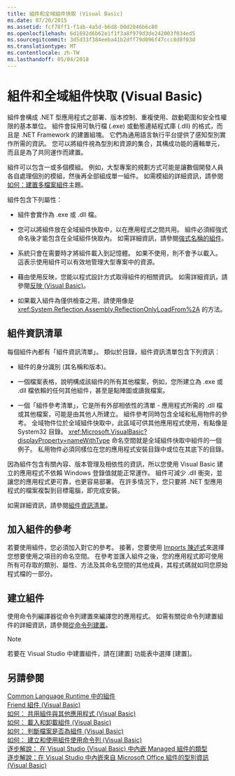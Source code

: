 ```yaml
---
title: 組件和全域組件快取 (Visual Basic)
ms.date: 07/20/2015
ms.assetid: fcf78ff1-f1ab-4a5d-b6d8-00d2046b6c80
ms.openlocfilehash: 6d1692d6b62e1f1f3a8f979d3de242003f034ed5
ms.sourcegitcommit: 3d5d33f384eeba41b2dff79d096f47ccc8d8f03d
ms.translationtype: MT
ms.contentlocale: zh-TW
ms.lasthandoff: 05/04/2018
---
```

# <a name="assemblies-and-the-global-assembly-cache-visual-basic"></a>組件和全域組件快取 (Visual Basic)
組件會構成 .NET 型應用程式之部署、版本控制、重複使用、啟動範圍和安全性權限的基本單位。 組件會採用可執行檔 (.exe) 或動態連結程式庫 (.dll) 的格式，而且是 .NET Framework 的建置組塊。 它們為通用語言執行平台提供了感知型別實作所需的資訊。 您可以將組件視為型別和資源的集合，其構成功能的邏輯單元，而且是為了共同運作而建置。  
  
 組件可以包含一或多個模組。 例如，大型專案的規劃方式可能是讓數個開發人員各自處理個別的模組，然後再全部組成單一組件。 如需模組的詳細資訊，請參閱[如何：建置多檔案組件](../../../../framework/app-domains/how-to-build-a-multifile-assembly.md)主題。  
  
 組件包含下列屬性：  
  
-   組件會實作為 .exe 或 .dll 檔。  
  
-   您可以將組件放在全域組件快取中，以在應用程式之間共用。 組件必須經強式命名後才能包含在全域組件快取內。 如需詳細資訊，請參閱[強式名稱的組件](../../../../framework/app-domains/strong-named-assemblies.md)。  
  
-   系統只會在需要時才將組件載入到記憶體。 如果不使用，則不會予以載入。 這表示使用組件可以有效地管理大型專案中的資源。  
  
-   藉由使用反映，您能以程式設計方式取得組件的相關資訊。 如需詳細資訊，請參閱[反映 (Visual Basic)](../../../../visual-basic/programming-guide/concepts/reflection.md)。  
  
-   如果載入組件為僅供檢查之用，請使用像是 <xref:System.Reflection.Assembly.ReflectionOnlyLoadFrom%2A> 的方法。  
  
## <a name="assembly-manifest"></a>組件資訊清單  
 每個組件內都有「組件資訊清單」。 類似於目錄，組件資訊清單包含下列資訊︰  
  
-   組件的身分識別 (其名稱和版本)。  
  
-   一個檔案表格，說明構成該組件的所有其他檔案，例如，您所建立為 .exe 或 .dll 檔依賴的任何其他組件，甚至是點陣圖或讀我檔案。  
  
-   一個「組件參考清單」，它是所有外部相依性的清單 - 應用程式所需的 .dll 檔或其他檔案，可能是由其他人所建立。 組件參考同時包含全域和私用物件的參考。 全域物件位於全域組件快取中，此區域可供其他應用程式使用，有點像是 System32 目錄。 <xref:Microsoft.VisualBasic?displayProperty=nameWithType> 命名空間就是全域組件快取中組件的一個例子。 私用物件必須同樣位在您的應用程式安裝目錄中或位在其底下的目錄。  
  
 因為組件包含有關內容、版本管理及相依性的資訊，所以您使用 Visual Basic 建立的應用程式不依賴 Windows 登錄值就能正常運作。 組件可減少 .dll 衝突，並讓您的應用程式更可靠，也更容易部署。 在許多情況下，您只要將 .NET 型應用程式的檔案複製到目標電腦，即完成安裝。  
  
 如需詳細資訊，請參閱[組件資訊清單](../../../../framework/app-domains/assembly-manifest.md)。  
  
## <a name="adding-a-reference-to-an-assembly"></a>加入組件的參考  
 若要使用組件，您必須加入對它的參考。 接著，您要使用 [Imports 陳述式](../../../../visual-basic/language-reference/statements/imports-statement-net-namespace-and-type.md)來選擇您想要使用之項目的命名空間。 在參考並匯入組件之後，您的應用程式即可使用所有可存取的類別、屬性、方法及其命名空間的其他成員，其程式碼就如同您原始程式檔的一部分。  
  
## <a name="creating-an-assembly"></a>建立組件  
 使用命令列編譯器從命令列建置來編譯您的應用程式。 如需有關從命令列建置組件的詳細資訊，請參閱[從命令列建置](../../../../visual-basic/reference/command-line-compiler/building-from-the-command-line.md)。  
  
> [!NOTE]
>  若要在 Visual Studio 中建置組件，請在[建置] 功能表中選擇 [建置]。  
  
## <a name="see-also"></a>另請參閱  
 [Common Language Runtime 中的組件](../../../../framework/app-domains/assemblies-in-the-common-language-runtime.md)  
 [Friend 組件 (Visual Basic)](friend-assemblies.md)  
 [如何： 共用組件與其他應用程式 (Visual Basic)](how-to-share-an-assembly-with-other-applications.md)  
 [如何： 載入和卸載組件 (Visual Basic)](how-to-load-and-unload-assemblies.md)  
 [如何： 判斷檔案是否為組件 (Visual Basic)](how-to-determine-if-a-file-is-an-assembly.md)  
 [如何： 建立和使用組件使用命令列 (Visual Basic)](how-to-create-and-use-assemblies-using-the-command-line.md)  
 [逐步解說： 在 Visual Studio (Visual Basic) 中內嵌 Managed 組件的類型](walkthrough-embedding-types-from-managed-assemblies-in-vs.md)  
 [逐步解說：在 Visual Studio 中內嵌來自 Microsoft Office 組件的型別資訊 (Visual Basic)](walkthrough-embedding-type-information-from-microsoft-office-assemblies-in-vs.md)
